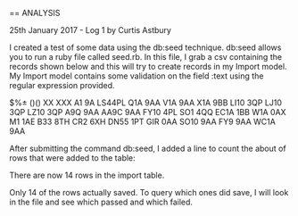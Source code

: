 == ANALYSIS

25th January 2017 - Log 1 by Curtis Astbury

I created a test of some data using the db:seed technique. db:seed allows you to run a ruby file called seed.rb. In this file, I grab a csv containing the records shown below and this will try to create records in my Import model. My Import model contains some validation on the field :text using the regular expression provided. 

$%± ()() 
XX XXX 
A1 9A 
LS44PL
Q1A 9AA 
V1A 9AA 
X1A 9BB 
LI10 3QP 
LJ10 3QP 
LZ10 3QP 
A9Q 9AA 
AA9C 9AA 
FY10 4PL 
SO1 4QQ 
EC1A 1BB 
W1A 0AX 
M1 1AE 
B33 8TH 
CR2 6XH 
DN55 1PT 
GIR 0AA 
SO10 9AA 
FY9 9AA 
WC1A 9AA 

After submitting the command db:seed, I added a line to count the about of rows that were added to the table:

There are now 14 rows in the import table.

Only 14 of the rows actually saved. To query which ones did save, I will look in the file and see which passed and which failed.


